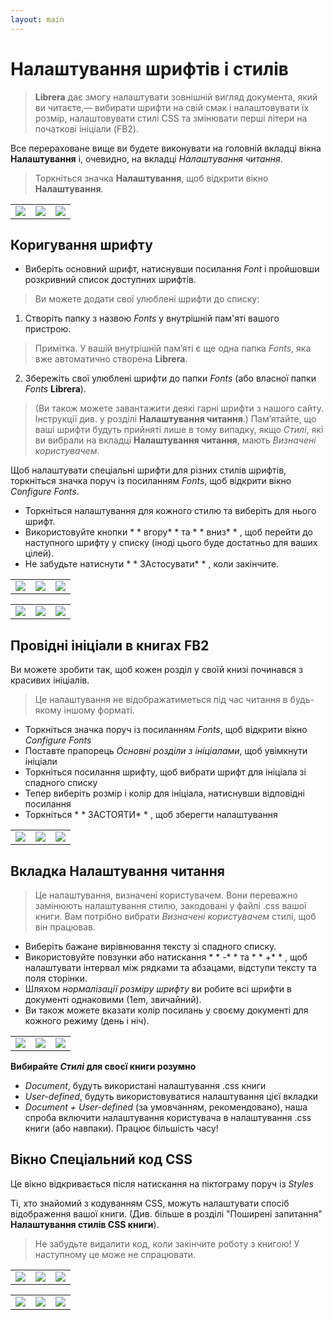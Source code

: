 ```yaml
---
layout: main
---
```


# Налаштування шрифтів і стилів

> **Librera** дає змогу налаштувати зовнішній вигляд документа, який ви читаєте,— вибирати шрифти на свій смак і налаштовувати їх розмір, налаштовувати стилі CSS та змінювати перші літери на початкові ініціали (FB2).

Все перераховане вище ви будете виконувати на головній вкладці вікна **Налаштування** і, очевидно, на вкладці _Налаштування читання_.


> Торкніться значка **Налаштування**, щоб відкрити вікно **Налаштування**.

||||
|-|-|-|
|![](1.jpg)|![](2.jpg)|![](3.jpg)|

## Коригування шрифту

* Виберіть основний шрифт, натиснувши посилання _Font_ і пройшовши розкривний список доступних шрифтів.

> Ви можете додати свої улюблені шрифти до списку:
1. Створіть папку з назвою _Fonts_ у внутрішній пам'яті вашого пристрою.
> Примітка. У вашій внутрішній пам’яті є ще одна папка _Fonts_, яка вже автоматично створена **Librera**.
2. Збережіть свої улюблені шрифти до папки _Fonts_ (або власної папки _Fonts_ **Librera**).
> (Ви також можете завантажити деякі гарні шрифти з нашого сайту. Інструкції див. у розділі **Налаштування читання**.)
> Пам’ятайте, що ваші шрифти будуть прийняті лише в тому випадку, якщо _Стилі_, які ви вибрали на вкладці **Налаштування читання**, мають _Визначені користувачем_.

Щоб налаштувати спеціальні шрифти для різних стилів шрифтів, торкніться значка поруч із посиланням _Fonts_, щоб відкрити вікно _Configure Fonts_.

* Торкніться налаштування для кожного стилю та виберіть для нього шрифт.
* Використовуйте кнопки * * вгору* *  та * * вниз* * , щоб перейти до наступного шрифту у списку (іноді цього буде достатньо для ваших цілей).
* Не забудьте натиснути * * ЗАстосувати* * , коли закінчите.

||||
|-|-|-|
|![](23.jpg)|![](4.jpg)|![](5.jpg)|

||||
|-|-|-|
|![](6.jpg)|![](42.jpg)|![](43.jpg)|

## Провідні ініціали в книгах FB2

Ви можете зробити так, щоб кожен розділ у своїй книзі починався з красивих ініціалів.
 
> Це налаштування не відображатиметься під час читання в будь-якому іншому форматі.

* Торкніться значка поруч із посиланням _Fonts_, щоб відкрити вікно _Configure Fonts_
* Поставте прапорець _Основні розділи з ініціалами_, щоб увімкнути ініціали
* Торкніться посилання шрифту, щоб вибрати шрифт для ініціала зі спадного списку
* Тепер виберіть розмір і колір для ініціала, натиснувши відповідні посилання
* Торкніться * * ЗАСТОЯТИ* * , щоб зберегти налаштування

||||
|-|-|-|
|![](19.jpg)|![](20.jpg)|![](22.jpg)|


## Вкладка **Налаштування читання**

> Це налаштування, визначені користувачем. Вони переважно замінюють налаштування стилю, закодовані у файлі .css вашої книги. Вам потрібно вибрати _Визначені користувачем_ стилі, щоб він працював.

* Виберіть бажане вирівнювання тексту зі спадного списку.
* Використовуйте повзунки або натискання * * -* *  та * * +* * , щоб налаштувати інтервал між рядками та абзацами, відступи тексту та поля сторінки.
* Шляхом _нормалізації розміру шрифту_ ви робите всі шрифти в документі однаковими (1em, звичайний).
* Ви також можете вказати колір посилань у своєму документі для кожного режиму (день і ніч).

||||
|-|-|-|
|![](8.jpg)|![](9.jpg)|![](10.jpg)|

**Вибирайте _Стилі_ для своєї книги розумно**

* _Document_, будуть використані налаштування .css книги
* _User-defined_, будуть використовуватися налаштування цієї вкладки
* _Document + User-defined_ (за умовчанням, рекомендовано), наша спроба включити налаштування користувача в налаштування .css книги (або навпаки). Працює більшість часу!

## Вікно **Спеціальний код CSS**

Це вікно відкривається після натискання на піктограму поруч із _Styles_

Ті, хто знайомий з кодуванням CSS, можуть налаштувати спосіб відображення вашої книги. (Див. більше в розділі &quot;Поширені запитання&quot; **Налаштування стилів CSS книги**).

> Не забудьте видалити код, коли закінчите роботу з книгою! У наступному це може не спрацювати.

||||
|-|-|-|
|![](11.jpg)|![](12.jpg)|![](13.jpg)|

||||
|-|-|-|
|![](14.jpg)|![](15.jpg)|![](16.jpg)|
